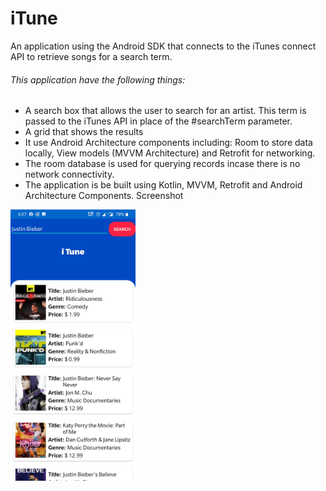 # iTune
An application using the Android SDK that connects to the iTunes connect API to retrieve songs for a search term.


###### This application have the following things:
- A search box that allows the user to search for an artist. This term is passed
to the iTunes API in place of the #searchTerm parameter.
- A grid that shows the results
- It use Android Architecture components including: Room to store
data locally, View models (MVVM Architecture) and Retrofit for networking.
- The room database is used for querying records incase there is
no network connectivity.
- The application is be built using Kotlin, MVVM, Retrofit and Android
Architecture Components.
Screenshot
<img src="https://github.com/JatinThakur2/iTune/blob/master/Screenshot/Screenshot_2.jpg" width="200"/>

